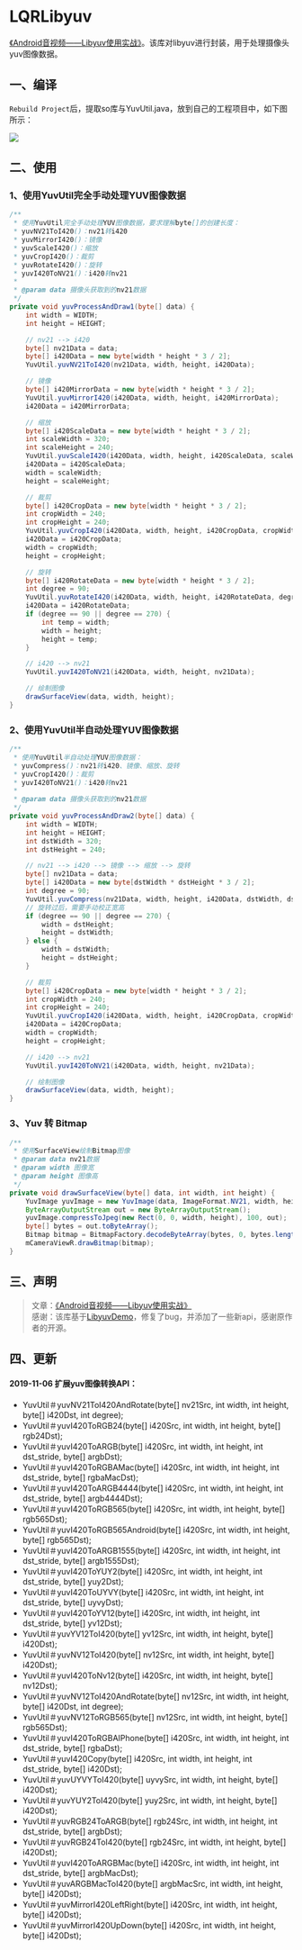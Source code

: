 # LQRLibyuv
[《Android音视频——Libyuv使用实战》](https://juejin.im/post/5d8482a05188254c8b7bc7f2)。该库对libyuv进行封装，用于处理摄像头yuv图像数据。

## 一、编译

`Rebuild Project`后，提取so库与YuvUtil.java，放到自己的工程项目中，如下图所示：

![](imgs/1_compile.png)

## 二、使用

### 1、使用YuvUtil完全手动处理YUV图像数据

```java
/**
 * 使用YuvUtil完全手动处理YUV图像数据，要求理解byte[]的创建长度：
 * yuvNV21ToI420()：nv21转i420
 * yuvMirrorI420()：镜像
 * yuvScaleI420()：缩放
 * yuvCropI420()：裁剪
 * yuvRotateI420()：旋转
 * yuvI420ToNV21()：i420转nv21
 *
 * @param data 摄像头获取到的nv21数据
 */
private void yuvProcessAndDraw1(byte[] data) {
    int width = WIDTH;
    int height = HEIGHT;

    // nv21 --> i420
    byte[] nv21Data = data;
    byte[] i420Data = new byte[width * height * 3 / 2];
    YuvUtil.yuvNV21ToI420(nv21Data, width, height, i420Data);

    // 镜像
    byte[] i420MirrorData = new byte[width * height * 3 / 2];
    YuvUtil.yuvMirrorI420(i420Data, width, height, i420MirrorData);
    i420Data = i420MirrorData;

    // 缩放
    byte[] i420ScaleData = new byte[width * height * 3 / 2];
    int scaleWidth = 320;
    int scaleHeight = 240;
    YuvUtil.yuvScaleI420(i420Data, width, height, i420ScaleData, scaleWidth, scaleHeight, 0);
    i420Data = i420ScaleData;
    width = scaleWidth;
    height = scaleHeight;

    // 裁剪
    byte[] i420CropData = new byte[width * height * 3 / 2];
    int cropWidth = 240;
    int cropHeight = 240;
    YuvUtil.yuvCropI420(i420Data, width, height, i420CropData, cropWidth, cropHeight, 0, 0);
    i420Data = i420CropData;
    width = cropWidth;
    height = cropHeight;

    // 旋转
    byte[] i420RotateData = new byte[width * height * 3 / 2];
    int degree = 90;
    YuvUtil.yuvRotateI420(i420Data, width, height, i420RotateData, degree);
    i420Data = i420RotateData;
    if (degree == 90 || degree == 270) {
        int temp = width;
        width = height;
        height = temp;
    }

    // i420 --> nv21
    YuvUtil.yuvI420ToNV21(i420Data, width, height, nv21Data);

    // 绘制图像
    drawSurfaceView(data, width, height);
}
```

### 2、使用YuvUtil半自动处理YUV图像数据

```java
/**
 * 使用YuvUtil半自动处理YUV图像数据：
 * yuvCompress()：nv21转i420、镜像、缩放、旋转
 * yuvCropI420()：裁剪
 * yuvI420ToNV21()：i420转nv21
 *
 * @param data 摄像头获取到的nv21数据
 */
private void yuvProcessAndDraw2(byte[] data) {
    int width = WIDTH;
    int height = HEIGHT;
    int dstWidth = 320;
    int dstHeight = 240;

    // nv21 --> i420 --> 镜像 --> 缩放 --> 旋转
    byte[] nv21Data = data;
    byte[] i420Data = new byte[dstWidth * dstHeight * 3 / 2];
    int degree = 90;
    YuvUtil.yuvCompress(nv21Data, width, height, i420Data, dstWidth, dstHeight, 0, 90, true);
    // 旋转过后，需要手动校正宽高
    if (degree == 90 || degree == 270) {
        width = dstHeight;
        height = dstWidth;
    } else {
        width = dstWidth;
        height = dstHeight;
    }

    // 裁剪
    byte[] i420CropData = new byte[width * height * 3 / 2];
    int cropWidth = 240;
    int cropHeight = 240;
    YuvUtil.yuvCropI420(i420Data, width, height, i420CropData, cropWidth, cropHeight, 0, 0);
    i420Data = i420CropData;
    width = cropWidth;
    height = cropHeight;

    // i420 --> nv21
    YuvUtil.yuvI420ToNV21(i420Data, width, height, nv21Data);

    // 绘制图像
    drawSurfaceView(data, width, height);
}
```

### 3、Yuv 转 Bitmap

```java
/**
 * 使用SurfaceView绘制Bitmap图像
 * @param data nv21数据
 * @param width 图像宽
 * @param height 图像高
 */
private void drawSurfaceView(byte[] data, int width, int height) {
    YuvImage yuvImage = new YuvImage(data, ImageFormat.NV21, width, height, null);
    ByteArrayOutputStream out = new ByteArrayOutputStream();
    yuvImage.compressToJpeg(new Rect(0, 0, width, height), 100, out);
    byte[] bytes = out.toByteArray();
    Bitmap bitmap = BitmapFactory.decodeByteArray(bytes, 0, bytes.length);
    mCameraViewR.drawBitmap(bitmap);
}
```

## 三、声明

> 文章：[《Android音视频——Libyuv使用实战》](https://juejin.im/post/5d8482a05188254c8b7bc7f2)<br>
> 感谢：该库基于[LibyuvDemo](https://github.com/hzl123456/LibyuvDemo)，修复了bug，并添加了一些新api，感谢原作者的开源。


## 四、更新
#### 2019-11-06 扩展yuv图像转换API：
- YuvUtil＃yuvNV21ToI420AndRotate(byte[] nv21Src, int width, int height, byte[] i420Dst, int degree);
- YuvUtil＃yuvI420ToRGB24(byte[] i420Src, int width, int height, byte[] rgb24Dst);
- YuvUtil＃yuvI420ToARGB(byte[] i420Src, int width, int height, int dst_stride, byte[] argbDst);
- YuvUtil＃yuvI420ToRGBAMac(byte[] i420Src, int width, int height, int dst_stride, byte[] rgbaMacDst);
- YuvUtil＃yuvI420ToARGB4444(byte[] i420Src, int width, int height, int dst_stride, byte[] argb4444Dst);
- YuvUtil＃yuvI420ToRGB565(byte[] i420Src, int width, int height, byte[] rgb565Dst);
- YuvUtil＃yuvI420ToRGB565Android(byte[] i420Src, int width, int height, byte[] rgb565Dst);
- YuvUtil＃yuvI420ToARGB1555(byte[] i420Src, int width, int height, int dst_stride, byte[] argb1555Dst);
- YuvUtil＃yuvI420ToYUY2(byte[] i420Src, int width, int height, int dst_stride, byte[] yuy2Dst);
- YuvUtil＃yuvI420ToUYVY(byte[] i420Src, int width, int height, int dst_stride, byte[] uyvyDst);
- YuvUtil＃yuvI420ToYV12(byte[] i420Src, int width, int height, int dst_stride, byte[] yv12Dst);
- YuvUtil＃yuvYV12ToI420(byte[] yv12Src, int width, int height, byte[] i420Dst);
- YuvUtil＃yuvNV12ToI420(byte[] nv12Src, int width, int height, byte[] i420Dst);
- YuvUtil＃yuvI420ToNv12(byte[] i420Src, int width, int height, byte[] nv12Dst);
- YuvUtil＃yuvNV12ToI420AndRotate(byte[] nv12Src, int width, int height, byte[] i420Dst, int degree);
- YuvUtil＃yuvNV12ToRGB565(byte[] nv12Src, int width, int height, byte[] rgb565Dst);
- YuvUtil＃yuvI420ToRGBAIPhone(byte[] i420Src, int width, int height, int dst_stride, byte[] rgbaDst);
- YuvUtil＃yuvI420Copy(byte[] i420Src, int width, int height, int dst_stride, byte[] i420Dst);
- YuvUtil＃yuvUYVYToI420(byte[] uyvySrc, int width, int height, byte[] i420Dst);
- YuvUtil＃yuvYUY2ToI420(byte[] yuy2Src, int width, int height, byte[] i420Dst);
- YuvUtil＃yuvRGB24ToARGB(byte[] rgb24Src, int width, int height, int dst_stride, byte[] argbDst);
- YuvUtil＃yuvRGB24ToI420(byte[] rgb24Src, int width, int height, byte[] i420Dst);
- YuvUtil＃yuvI420ToARGBMac(byte[] i420Src, int width, int height, int dst_stride, byte[] argbMacDst);
- YuvUtil＃yuvARGBMacToI420(byte[] argbMacSrc, int width, int height, byte[] i420Dst);
- YuvUtil＃yuvMirrorI420LeftRight(byte[] i420Src, int width, int height, byte[] i420Dst);
- YuvUtil＃yuvMirrorI420UpDown(byte[] i420Src, int width, int height, byte[] i420Dst);
